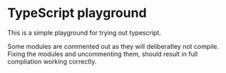 # TypeScript playground

This is a simple playground for trying out typescript.

Some modules are commented out as they will deliberatley not compile.
Fixing the modules and uncommenting them, should result in full compliation working correctly.
